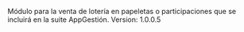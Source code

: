 Módulo para la venta de lotería en papeletas o participaciones que se incluirá en la suite AppGestión. 
Version: 1.0.0.5
